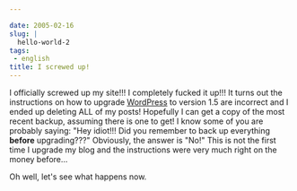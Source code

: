 ```yaml
---

date: 2005-02-16
slug: |
  hello-world-2
tags:
 - english
title: I screwed up!
---
```


I officially screwed up my site!!! I completely fucked it up!!! It turns
out the instructions on how to upgrade
[WordPress](http://www.wordpress.org) to version 1.5 are incorrect and I
ended up deleting ALL of my posts! Hopefully I can get a copy of the
most recent backup, assuming there is one to get! I know some of you are
probably saying: "Hey idiot!!! Did you remember to back up everything
**before** upgrading???" Obviously, the answer is "No!" This is not the
first time I upgrade my blog and the instructions were very much right
on the money before...

Oh well, let's see what happens now.

